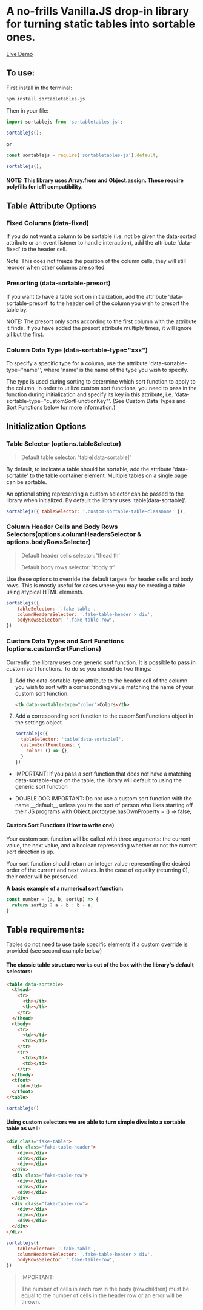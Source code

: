 # A no-frills Vanilla.JS drop-in library for turning static tables into sortable ones.

[Live Demo](https://bthegit.github.io/sortable-js/)

## To use:

First install in the terminal:

```bash
npm install sortabletables-js
```

Then in your file:

```javascript
import sortablejs from 'sortabletables-js';

sortablejs();
```

or

```javascript
const sortablejs = require('sortabletables-js').default;

sortablejs();
```
#### NOTE: This library uses Array.from and Object.assign. These require polyfills for ie11 compatibility.

## Table Attribute Options

### Fixed Columns (data-fixed)

If you do not want a column to be sortable (i.e. not be given the data-sorted attribute or an event listener to handle interaction), add the attribute 'data-fixed' to the header cell.

Note: This does not freeze the position of the column cells, they will still reorder when other columns are sorted.

### Presorting (data-sortable-presort)

If you want to have a table sort on initialization, add the attribute 'data-sortable-presort' to the header cell of the column you wish to presort the table by. 

NOTE: The presort only sorts according to the first column with the attribute it finds. If you have added the presort attribute multiply times, it will ignore all but the first.

### Column Data Type (data-sortable-type="xxx")

To specify a specific type for a column, use the attribute 'data-sortable-type="name"', where 'name' is the name of the type you wish to specify. 

The type is used during sorting to determine which sort function to apply to the column. In order to utilize custom sort functions, you need to pass in the function during initialization and specify its key in this attribute, i.e. 'data-sortable-type="customSortFunctionKey"'. (See Custom Data Types and Sort Functions below for more information.)

## Initialization Options

### Table Selector (options.tableSelector)
>Default table selector: 'table[data-sortable]'

By default, to indicate a table should be sortable, add the attribute 'data-sortable' to the table container element. Multiple tables on a single page can be sortable.

An optional string representing a custom selector can be passed to the library when initialized. By default the library uses 'table[data-sortable]'.


```javascript
sortablejs({ tableSelector: '.custom-sortable-table-classname' });
```

### Column Header Cells and Body Rows Selectors(options.columnHeadersSelector & options.bodyRowsSelector)
>Default header cells selector: 'thead th'
>
>Default body rows selector: 'tbody tr'

Use these options to override the default targets for header cells and body rows. This is mostly useful for cases where you may be creating a table using atypical HTML elements.

```javascript
sortablejs({
    tableSelector: '.fake-table',
    columnHeadersSelector: '.fake-table-header > div',
    bodyRowsSelector: '.fake-table-row',
})
```


### Custom Data Types and Sort Functions (options.customSortFunctions)

Currently, the library uses one generic sort function. It is possible to pass in custom sort functions. To do so you should do two things:

1. Add the data-sortable-type attribute to the header cell of the column you wish to sort with a corresponding value matching the name of your custom sort function.


    ```html
    <th data-sortable-type="color">Colors</th>
    ```

2. Add a corresponding sort function to the cusomSortFunctions object in the settings object.

    ```javascript
    sortablejs({
      tableSelector: 'table[data-sortable]',
      customSortFunctions: {
        color: () => {},
      }
    })
    ```

* IMPORTANT: If you pass a sort function that does not have a matching data-sortable-type on the table, the library will default to using the generic sort function

* DOUBLE DOG IMPORTANT: Do not use a custom sort function with the name \_\_default\_\_ unless you're the sort of person who likes starting off their JS programs with Object.prototype.hasOwnProperty = () => false;

#### Custom Sort Functions (How to write one)

Your custom sort function will be called with three arguments: the current value, the next value, and a boolean representing whether or not the current sort direction is up.

Your sort function should return an integer value representing the desired order of the current and next values. In the case of equality (returning 0), their order will be preserved.

**A basic example of a numerical sort function:**

```javascript
const number = (a, b, sortUp) => {
  return sortUp ? a - b : b - a;
}
```


## Table requirements:

Tables do not need to use table specific elements if a custom override is provided (see second example below)

#### The classic table structure works out of the box with the library's default selectors:

```html
<table data-sortable>
  <thead>
    <tr>
      <th></th>
      <th></th>
    </tr>
  </thead>
  <tbody>
    <tr>
      <td></td>
      <td></td>
    </tr>
    <tr>
      <td></td>
      <td></td>
    </tr>
  </tbody>
  <tfoot>
    <td></td>
  </tfoot>
</table>
```
```javascript
sortablejs()
```

#### Using custom selectors we are able to turn simple divs into a sortable table as well:

```html
<div class="fake-table">
  <div class="fake-table-header">
    <div></div>
    <div></div>
    <div></div>
  </div>
  <div class="fake-table-row">
    <div></div>
    <div></div>
    <div></div>
  </div>
  <div class="fake-table-row">
    <div></div>
    <div></div>
    <div></div>
  </div>
</div>
```
```javascript
sortablejs({
    tableSelector: '.fake-table',
    columnHeadersSelector: '.fake-table-header > div',
    bodyRowsSelector: '.fake-table-row',
})
```

> IMPORTANT:
>
>The number of cells in each row in the body (row.children) must be equal to the number of cells in the header row or an error will be thrown.